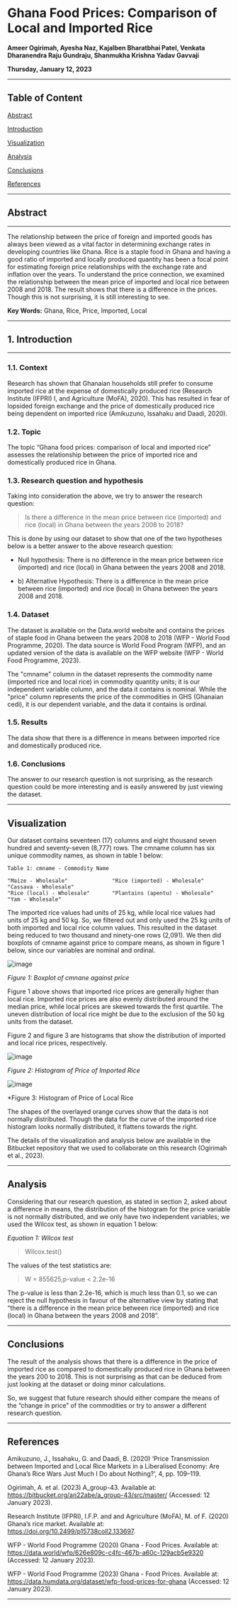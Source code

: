 # Ghana Food Prices: Comparison of Local and Imported Rice

**Ameer Ogirimah, Ayesha Naz, Kajalben Bharatbhai Patel, Venkata Dharanendra Raju Gundraju, Shanmukha Krishna Yadav Gavvaji**

**Thursday, January 12, 2023**

---

## Table of Content

[Abstract](##Abstract)

[Introduction](##Introduction)

[Visualization](##Visualization)

[Analysis](##Analysis)

[Conclusions](##Conclusions)

[References](##References)

---

## Abstract

---
The relationship between the price of foreign and imported goods has always been viewed as a vital factor in determining exchange rates in developing countries like Ghana. Rice is a staple food in Ghana and having a good ratio of imported and locally produced quantity has been a focal point for estimating foreign price relationships with the exchange rate and inflation over the years. To understand the price connection, we examined the relationship between the mean price of imported and local rice between 2008 and 2018. The result shows that there is a difference in the prices. Though this is not surprising, it is still interesting to see.

**Key Words:** Ghana, Rice, Price, Imported, Local

---

## 1. Introduction

---
### 1.1. Context

Research has shown that Ghanaian households still prefer to consume imported rice at the expense of domestically produced rice (Research Institute (IFPRI) I, and Agriculture (MoFA), 2020). This has resulted in fear of lopsided foreign exchange and the price of domestically produced rice being dependent on imported rice (Amikuzuno, Issahaku and Daadi, 2020).

### 1.2. Topic

The topic “Ghana food prices: comparison of local and imported rice” assesses the relationship between the price of imported rice and domestically produced rice in Ghana.

### 1.3. Research question and hypothesis

Taking into consideration the above, we try to answer the research question:
>Is there a difference in the mean price between rice (imported) and rice (local) in Ghana between the years 2008 to 2018?

This is done by using our dataset to show that one of the two hypotheses below is a better answer to the above research question:

- Null hypothesis: There is no difference in the mean price between rice (imported) and rice (local) in Ghana between the years 2008 and 2018.

- b)	Alternative Hypothesis: There is a difference in the mean price between rice (imported) and rice (local) in Ghana between the years 2008 and 2018.

### 1.4. Dataset

The dataset is available on the Data.world website and contains the prices of staple food in Ghana between the years 2008 to 2018 (WFP - World Food Programme, 2020). The data source is World Food Program (WFP), and an updated version of the data is available on the WFP website (WFP - World Food Programme, 2023).

The "cmname" column in the dataset represents the commodity name (imported rice and local rice) in commodity quantity units; it is our independent variable column, and the data it contains is nominal. While the "price" column represents the price of the commodities in GHS (Ghanaian cedi), it is our dependent variable, and the data it contains is ordinal.

### 1.5. Results

The data show that there is a difference in means between imported rice and domestically produced rice.

### 1.6. Conclusions

The answer to our research question is not surprising, as the research question could be more interesting and is easily answered by just viewing the dataset.

---

## Visualization

Our dataset contains seventeen (17) columns and eight thousand seven hundred and seventy-seven (8,777) rows. The cmname column has six unique commodity names, as shown in table 1 below:

```
Table 1: cmname - Commodity Name

"Maize - Wholesale"              "Rice (imported) - Wholesale"         "Cassava - Wholesale"           
"Rice (local) - Wholesale"       "Plantains (apentu) - Wholesale"      "Yam - Wholesale"
```
The imported rice values had units of 25 kg, while local rice values had units of 25 kg and 50 kg. So, we filtered out and only used the 25 kg units of both imported and local rice column values. This resulted in the dataset being reduced to two thousand and ninety-one rows (2,091).
We then did boxplots of cmname against price to compare means, as shown in figure 1 below, since our variables are nominal and ordinal.

![image](Boxplot-of-rice-against-price.png)

*Figure 1: Boxplot of cmnane against price*

Figure 1 above shows that imported rice prices are generally higher than local rice. Imported rice prices are also evenly distributed around the median price, while local prices are skewed towards the first quartile. The uneven distribution of local rice might be due to the exclusion of the 50 kg units from the dataset.

Figure 2 and figure 3 are histograms that show the distribution of imported and local rice prices, respectively.

![image](Histogram-of-imported-rice.png)

*Figure 2: Histogram of Price of Imported Rice*

![image](Histogram-of-local-rice.png)

*Figure 3: Histogram of Price of Local Rice

The shapes of the overlayed orange curves show that the data is not normally distributed. Though the data for the curve of the imported rice histogram looks normally distributed, it flattens towards the right.

The details of the visualization and analysis below are available in the Bitbucket repository that we used to collaborate on this research (Ogirimah et al., 2023).

---

## Analysis

Considering that our research question, as stated in section 2, asked about a difference in means, the distribution of the histogram for the price variable is not normally distributed, and we only have two independent variables; we used the Wilcox test, as shown in equation 1 below:

*Equation 1: Wilcox test*

>Wilcox.test()

The values of the test statistics are:

>W = 855625,p-value < 2.2e-16

The p-value is less than 2.2e-16, which is much less than 0.1, so we can reject the null hypothesis in favour of the alternative view by stating that “there is a difference in the mean price between rice (imported) and rice (local) in Ghana between the years 2008 and 2018”.

---

## Conclusions

The result of the analysis shows that there is a difference in the price of imported rice as compared to domestically produced rice in Ghana between the years 200 to 2018. This is not surprising as that can be deduced from just looking at the dataset or doing minor calculations.

So, we suggest that future research should either compare the means of the “change in price” of the commodities or try to answer a different research question.

---

## References

Amikuzuno, J., Issahaku, G. and Daadi, B. (2020) ‘Price Transmission between Imported and Local Rice Markets in a Liberalised Economy: Are Ghana’s Rice Wars Just Much I Do about Nothing?’, 4, pp. 109–119.

Ogirimah, A. et al. (2023) A_group-43. Available at: https://bitbucket.org/an22abe/a_group-43/src/master/ (Accessed: 12 January 2023).

Research Institute (IFPRI), I.F.P. and and Agriculture (MoFA), M. of F. (2020) Ghana’s rice market. Available at: https://doi.org/10.2499/p15738coll2.133697.

WFP - World Food Programme (2020) Ghana - Food Prices. Available at: https://data.world/wfp/626e809c-c4fc-467b-a60c-129acb5e9320 (Accessed: 12 January 2023).

WFP - World Food Programme (2023) Ghana - Food Prices. Available at: https://data.humdata.org/dataset/wfp-food-prices-for-ghana (Accessed: 12 January 2023).

---